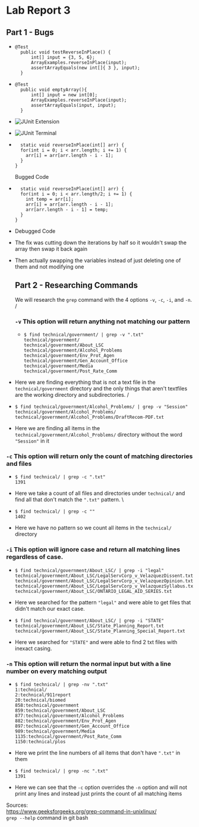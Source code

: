# Lab Report 3

## Part 1 - Bugs
* ``` Failure inducing input
  @Test 
	public void testReverseInPlace() {
		int[] input = {3, 5, 6};
		ArrayExamples.reverseInPlace(input);
		assertArrayEquals(new int[]{ 3 }, input);
	}
  ```
* ``` Non-failure inducing input
  @Test
	public void emptyArray(){
		int[] input = new int[0];
		ArrayExamples.reverseInPlace(input);
		assertArrayEquals(input, input);
	}
  ```
* ![JUnit Extension](https://github.com/branzanger/CSE15L-LabReports/assets/66757687/f4f8d191-67c1-4f91-baf4-f86fa9a8ecfa)
* ![JUnit Terminal](https://github.com/branzanger/CSE15L-LabReports/assets/66757687/056f7e78-b462-4f93-90ed-bb3babda46f4)
* ```
    static void reverseInPlace(int[] arr) {
    for(int i = 0; i < arr.length; i += 1) {
      arr[i] = arr[arr.length - i - 1];
    }
  }
  ```
  Bugged Code
* ```
    static void reverseInPlace(int[] arr) {
    for(int i = 0; i < arr.length/2; i += 1) {
      int temp = arr[i];
      arr[i] = arr[arr.length - i - 1];
      arr[arr.length - i - 1] = temp;
    }
  }
  ```
* Debugged Code
* The fix was cutting down the iterations by half so it wouldn't swap the array then swap it back again
* Then actually swapping the variables instead of just deleting one of them and not modifying one


  ## Part 2 - Researching Commands
  We will research the `grep` command with the 4 options `-v`, `-c`, `-i`, and `-n`. /

  ### `-v` This option will return anything not matching our pattern
  * ```
    $ find technical/government/ | grep -v ".txt"
    technical/government/
    technical/government/About_LSC
    technical/government/Alcohol_Problems
    technical/government/Env_Prot_Agen
    technical/government/Gen_Account_Office
    technical/government/Media
    technical/government/Post_Rate_Comm
    ```
* Here we are finding everything that is not a text file in the `technical/government` directory and the only things that aren't textfiles are the working directory and subdirectories. /
* ```
  $ find technical/government/Alcohol_Problems/ | grep -v "Session"
  technical/government/Alcohol_Problems/
  technical/government/Alcohol_Problems/DraftRecom-PDF.txt
  ```
* Here we are finding all items in the `technical/government/Alcohol_Problems/` directory without the word `"Session"` in it

### `-c` This option will return only the count of matching directories and files
* ```
  $ find technical/ | grep -c ".txt"
  1391
  ```
* Here we take a count of all files and directories under `technical/` and find all that don't match the `".txt"` pattern. \
* ```
  $ find technical/ | grep -c ""
  1402
  ```
* Here we have no pattern so we count all items in the `technical/` directory

### `-i` This option will ignore case and return all matching lines regardless of case.
* ```
  $ find technical/government/About_LSC/ | grep -i "legal"
  technical/government/About_LSC/LegalServCorp_v_VelazquezDissent.txt
  technical/government/About_LSC/LegalServCorp_v_VelazquezOpinion.txt
  technical/government/About_LSC/LegalServCorp_v_VelazquezSyllabus.txt
  technical/government/About_LSC/ONTARIO_LEGAL_AID_SERIES.txt
  ```
* Here we searched for the pattern `"legal"` and were able to get files that didn't match our exact case.
* ```
  $ find technical/government/About_LSC/ | grep -i "STATE"
  technical/government/About_LSC/State_Planning_Report.txt
  technical/government/About_LSC/State_Planning_Special_Report.txt
  ```
* Here we searched for `"STATE"` and were able to find 2 txt files with inexact casing.

### `-n` This option will return the normal input but with a line number on every matching output
* ```
  $ find technical/ | grep -nv ".txt"
  1:technical/
  2:technical/911report
  20:technical/biomed
  858:technical/government
  859:technical/government/About_LSC
  877:technical/government/Alcohol_Problems
  882:technical/government/Env_Prot_Agen
  897:technical/government/Gen_Account_Office
  989:technical/government/Media
  1135:technical/government/Post_Rate_Comm
  1150:technical/plos
  ```
* Here we print the line numbers of all items that don't have `".txt"` in them
* ```
  $ find technical/ | grep -nc ".txt"
  1391
  ```
* Here we can see that the `-c` option overrides the `-n` option and will not print any lines and instead just prints the count of all matching items
  

Sources: \
https://www.geeksforgeeks.org/grep-command-in-unixlinux/ \
`grep --help` command in git bash
